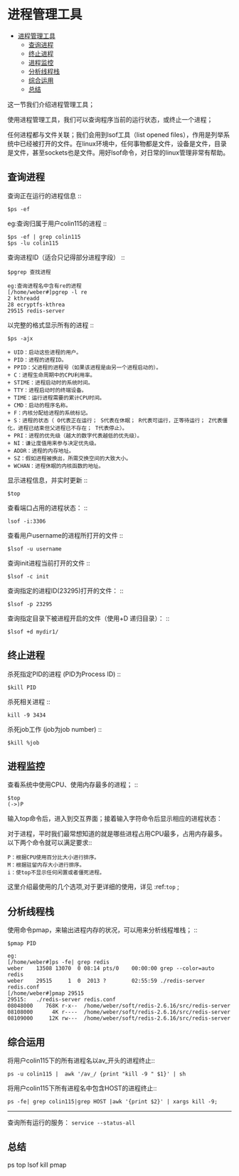 进程管理工具
=============

- [进程管理工具](#进程管理工具)
	- [查询进程](#查询进程)
	- [终止进程](#终止进程)
	- [进程监控](#进程监控)
	- [分析线程栈](#分析线程栈)
	- [综合运用](#综合运用)
	- [总结](#总结)


这一节我们介绍进程管理工具；

使用进程管理工具，我们可以查询程序当前的运行状态，或终止一个进程；

任何进程都与文件关联；我们会用到lsof工具（list opened files），作用是列举系统中已经被打开的文件。在linux环境中，任何事物都是文件，设备是文件，目录是文件，甚至sockets也是文件。用好lsof命令，对日常的linux管理非常有帮助。

查询进程
----------------

查询正在运行的进程信息
::

	$ps -ef

eg:查询归属于用户colin115的进程
::

	$ps -ef | grep colin115
	$ps -lu colin115


查询进程ID（适合只记得部分进程字段）
::

	$pgrep 查找进程
	
	eg:查询进程名中含有re的进程
	[/home/weber#]pgrep -l re
	2 kthreadd
	28 ecryptfs-kthrea
	29515 redis-server


以完整的格式显示所有的进程
::

	$ps -ajx

    + UID：启动这些进程的用户。
    + PID：进程的进程ID。 
    + PPID：父进程的进程号（如果该进程是由另一个进程启动的）。
    + C：进程生命周期中的CPU利用率。
    + STIME：进程启动时的系统时间。
    + TTY：进程启动时的终端设备。
    + TIME：运行进程需要的累计CPU时间。
    + CMD：启动的程序名称。
    + F：内核分配给进程的系统标记。
    + S：进程的状态（ O代表正在运行； S代表在休眠； R代表可运行，正等待运行； Z代表僵化，进程已结束但父进程已不存在； T代表停止）。
    + PRI：进程的优先级（越大的数字代表越低的优先级）。
    + NI：谦让度值用来参与决定优先级。
    + ADDR：进程的内存地址。
    + SZ：假如进程被换出，所需交换空间的大致大小。
    + WCHAN：进程休眠的内核函数的地址。  


显示进程信息，并实时更新
::

	$top


查看端口占用的进程状态：
::

	lsof -i:3306


查看用户username的进程所打开的文件
::

	$lsof -u username


查询init进程当前打开的文件
::

	$lsof -c init


查询指定的进程ID(23295)打开的文件：
::

	$lsof -p 23295


查询指定目录下被进程开启的文件（使用+D 递归目录）：
::

	$lsof +d mydir1/


终止进程
----------------

杀死指定PID的进程 (PID为Process ID)
::

	$kill PID


杀死相关进程
::

	kill -9 3434


杀死job工作 (job为job number)
::

	$kill %job


进程监控
----------------
查看系统中使用CPU、使用内存最多的进程；
::

	$top
	(->)P

输入top命令后，进入到交互界面；接着输入字符命令后显示相应的进程状态：

对于进程，平时我们最常想知道的就是哪些进程占用CPU最多，占用内存最多。以下两个命令就可以满足要求::

    P：根据CPU使用百分比大小进行排序。
    M：根据驻留内存大小进行排序。
    i：使top不显示任何闲置或者僵死进程。

这里介绍最使用的几个选项,对于更详细的使用，详见 :ref:`top` ;


分析线程栈
-------------------
使用命令pmap，来输出进程内存的状况，可以用来分析线程堆栈；
::

	$pmap PID
	
	eg:
	[/home/weber#]ps -fe| grep redis
	weber    13508 13070  0 08:14 pts/0    00:00:00 grep --color=auto redis
	weber    29515     1  0  2013 ?        02:55:59 ./redis-server redis.conf
	[/home/weber#]pmap 29515
	29515:   ./redis-server redis.conf
	08048000    768K r-x--  /home/weber/soft/redis-2.6.16/src/redis-server
	08108000      4K r----  /home/weber/soft/redis-2.6.16/src/redis-server
	08109000     12K rw---  /home/weber/soft/redis-2.6.16/src/redis-server


综合运用
----------------
将用户colin115下的所有进程名以av_开头的进程终止::

	ps -u colin115 |  awk '/av_/ {print "kill -9 " $1}' | sh

将用户colin115下所有进程名中包含HOST的进程终止::

    ps -fe| grep colin115|grep HOST |awk '{print $2}' | xargs kill -9;


----------
查询所有运行的服务： `service --status-all`

总结
----------
ps top lsof kill pmap